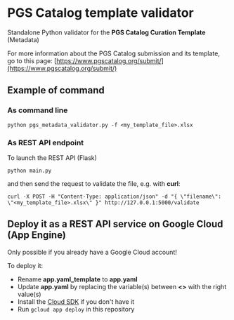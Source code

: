 # PGS Catalog template validator

Standalone Python validator for the **PGS Catalog Curation Template** (Metadata)

For more information about the PGS Catalog submission and its template, go to this page: [https://www.pgscatalog.org/submit/](https://www.pgscatalog.org/submit/)

## Example of command

### As command line
```
python pgs_metadata_validator.py -f <my_template_file>.xlsx
```

### As REST API endpoint
To launch the REST API (Flask)
```
python main.py
```

and then send the request to validate the file, e.g. with **curl**:
```
curl -X POST -H "Content-Type: application/json" -d "{ \"filename\": \"<my_template_file>.xlsx\" }" http://127.0.0.1:5000/validate
```

## Deploy it as a REST API service on Google Cloud (App Engine)

Only possible if you already have a Google Cloud account!

To deploy it:
* Rename __app.yaml_template__ to __app.yaml__
* Update __app.yaml__ by replacing the variable(s) between __<>__ with the right value(s)
* Install the [Cloud SDK](https://cloud.google.com/sdk) if you don't have it
* Run `gcloud app deploy` in this repository
